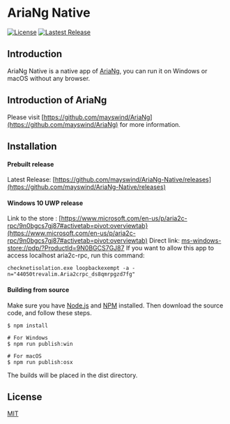 # AriaNg Native
[![License](https://img.shields.io/github/license/mayswind/AriaNg-Native.svg?style=flat)](https://github.com/mayswind/AriaNg-Native/blob/master/LICENSE)
[![Lastest Release](https://img.shields.io/github/release/mayswind/AriaNg-Native.svg?style=flat)](https://github.com/mayswind/AriaNg-Native/releases)

## Introduction
AriaNg Native is a native app of [AriaNg](https://github.com/mayswind/AriaNg), you can run it on Windows or macOS without any browser.

## Introduction of AriaNg
Please visit [https://github.com/mayswind/AriaNg](https://github.com/mayswind/AriaNg) for more information.

## Installation
#### Prebuilt release
Latest Release: [https://github.com/mayswind/AriaNg-Native/releases](https://github.com/mayswind/AriaNg-Native/releases)

#### Windows 10 UWP release
Link to the store : [https://www.microsoft.com/en-us/p/aria2c-rpc/9n0bgcs7gj87#activetab=pivot:overviewtab}(https://www.microsoft.com/en-us/p/aria2c-rpc/9n0bgcs7gj87#activetab=pivot:overviewtab)
Direct link: [ms-windows-store://pdp/?ProductId=9N0BGCS7GJ87](ms-windows-store://pdp/?ProductId=9N0BGCS7GJ87)
If you want to allow this app to access localhost aria2c-rpc, run this command:

    checknetisolation.exe loopbackexempt -a -n="44050trevalim.Aria2crpc_ds8qmrpgzd7fg"


#### Building from source
Make sure you have [Node.js](https://nodejs.org/) and [NPM](https://www.npmjs.com/) installed. Then download the source code, and follow these steps.

    $ npm install
    
    # For Windows
    $ npm run publish:win
    
    # For macOS
    $ npm run publish:osx

The builds will be placed in the dist directory.

## License
[MIT](https://github.com/mayswind/AriaNg-Native/blob/master/LICENSE)
